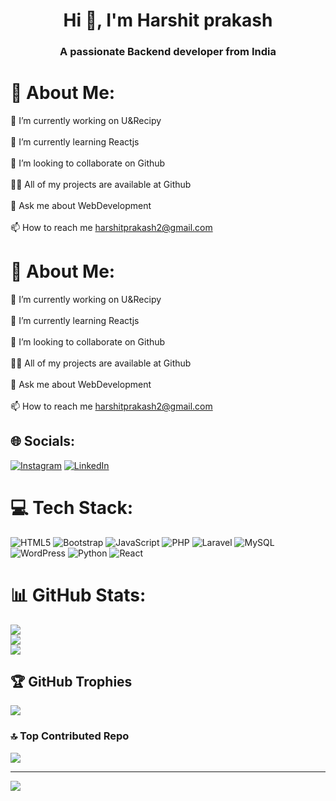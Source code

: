 <h1 align="center">Hi 👋, I'm Harshit prakash</h1>
<h3 align="center">A passionate Backend developer from India</h3>

# 💫 About Me:
🔭 I’m currently working on U&Recipy<br><br>🌱 I’m currently learning Reactjs<br><br>👯 I’m looking to collaborate on Github<br><br>👨‍💻 All of my projects are available at Github<br><br>💬 Ask me about WebDevelopment<br><br>📫 How to reach me harshitprakash2@gmail.com


# 💫 About Me:
🔭 I’m currently working on U&Recipy<br><br>🌱 I’m currently learning Reactjs<br><br>👯 I’m looking to collaborate on Github<br><br>👨‍💻 All of my projects are available at Github<br><br>💬 Ask me about WebDevelopment<br><br>📫 How to reach me harshitprakash2@gmail.com


## 🌐 Socials:
[![Instagram](https://img.shields.io/badge/Instagram-%23E4405F.svg?logo=Instagram&logoColor=white)](https://instagram.com/https://www.instagram.com/its_harshitprakash2__) [![LinkedIn](https://img.shields.io/badge/LinkedIn-%230077B5.svg?logo=linkedin&logoColor=white)](https://linkedin.com/in/https://www.linkedin.com/in/harshit-prakash-a0a65a243/) 

# 💻 Tech Stack:
![HTML5](https://img.shields.io/badge/html5-%23E34F26.svg?style=plastic&logo=html5&logoColor=white) ![Bootstrap](https://img.shields.io/badge/bootstrap-%238511FA.svg?style=plastic&logo=bootstrap&logoColor=white) ![JavaScript](https://img.shields.io/badge/javascript-%23323330.svg?style=plastic&logo=javascript&logoColor=%23F7DF1E) ![PHP](https://img.shields.io/badge/php-%23777BB4.svg?style=plastic&logo=php&logoColor=white) ![Laravel](https://img.shields.io/badge/laravel-%23FF2D20.svg?style=plastic&logo=laravel&logoColor=white) ![MySQL](https://img.shields.io/badge/mysql-4479A1.svg?style=plastic&logo=mysql&logoColor=white) ![WordPress](https://img.shields.io/badge/WordPress-%23117AC9.svg?style=plastic&logo=WordPress&logoColor=white) ![Python](https://img.shields.io/badge/python-3670A0?style=plastic&logo=python&logoColor=ffdd54) ![React](https://img.shields.io/badge/react-%2320232a.svg?style=plastic&logo=react&logoColor=%2361DAFB)
# 📊 GitHub Stats:
![](https://github-readme-stats.vercel.app/api?username=harshitprakash&theme=dark&hide_border=false&include_all_commits=false&count_private=false)<br/>
![](https://github-readme-streak-stats.herokuapp.com/?user=harshitprakash&theme=dark&hide_border=false)<br/>
![](https://github-readme-stats.vercel.app/api/top-langs/?username=harshitprakash&theme=dark&hide_border=false&include_all_commits=false&count_private=false&layout=compact)

## 🏆 GitHub Trophies
![](https://github-profile-trophy.vercel.app/?username=harshitprakash&theme=tokyonight&no-frame=false&no-bg=true&margin-w=4)

### 🔝 Top Contributed Repo
![](https://github-contributor-stats.vercel.app/api?username=harshitprakash&limit=5&theme=dark&combine_all_yearly_contributions=true)

---
[![](https://visitcount.itsvg.in/api?id=harshitprakash&icon=0&color=0)](https://visitcount.itsvg.in)

<!-- Proudly created with GPRM ( https://gprm.itsvg.in ) -->
<!-- Proudly created with GPRM ( https://gprm.itsvg.in ) -->
<!--
**harshitprakash/harshitprakash** is a ✨ _special_ ✨ repository because its `README.md` (this file) appears on your GitHub profile.

Here are some ideas to get you started:

- 🔭 I’m currently working on ...
- 🌱 I’m currently learning ...
- 👯 I’m looking to collaborate on ...
- 🤔 I’m looking for help with ...
- 💬 Ask me about ...
- 📫 How to reach me: ...
- 😄 Pronouns: ...
- ⚡ Fun fact: ...
-->
